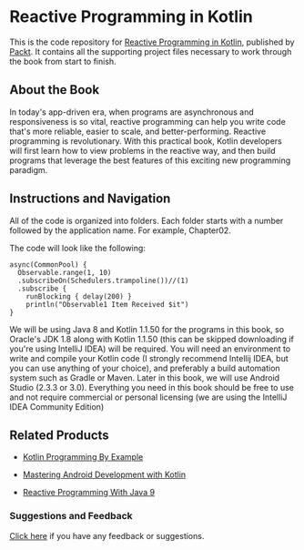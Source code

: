 # Reactive Programming in Kotlin
This is the code repository for [Reactive Programming in Kotlin](https://www.packtpub.com/application-development/reactive-programming-kotlin?utm_source=github&utm_medium=repository&utm_campaign=9781788473026), published by [Packt](https://www.packtpub.com/?utm_source=github). It contains all the supporting project files necessary to work through the book from start to finish.
## About the Book
In today's app-driven era, when programs are asynchronous and responsiveness is so vital, reactive programming can help you write code that's more reliable, easier to scale, and better-performing. Reactive programming is revolutionary. With this practical book, Kotlin developers will first learn how to view problems in the reactive way, and then build programs that leverage the best features of this exciting new programming paradigm.
## Instructions and Navigation
All of the code is organized into folders. Each folder starts with a number followed by the application name. For example, Chapter02.



The code will look like the following:
```
async(CommonPool) {
  Observable.range(1, 10)
  .subscribeOn(Schedulers.trampoline())//(1)
  .subscribe {
    runBlocking { delay(200) } 
    println("Observable1 Item Received $it")
}
```

We will be using Java 8 and Kotlin 1.1.50 for the programs in this book, so Oracle's JDK 1.8 along with Kotlin 1.1.50 (this can be skipped downloading if you're using IntelliJ IDEA) will be required. You will need an environment to write and compile your Kotlin code (I strongly recommend Intellij IDEA, but you can use anything of your choice), and preferably a build automation system such as Gradle or Maven. Later in this book, we will use Android Studio (2.3.3 or 3.0). Everything you need in this book should be free to use and not require commercial or personal licensing (we are using the IntelliJ IDEA Community Edition)

## Related Products
* [Kotlin Programming By Example](https://www.packtpub.com/application-development/kotlin-programming-example?utm_source=github&utm_medium=repository&utm_campaign=9781788474542)

* [Mastering Android Development with Kotlin](https://www.packtpub.com/application-development/mastering-android-development-kotlin?utm_source=github&utm_medium=repository&utm_campaign=9781788473699)

* [Reactive Programming With Java 9](https://www.packtpub.com/application-development/reactive-programming-java-9?utm_source=github&utm_medium=repository&utm_campaign=9781787124233)

### Suggestions and Feedback
[Click here](https://docs.google.com/forms/d/e/1FAIpQLSe5qwunkGf6PUvzPirPDtuy1Du5Rlzew23UBp2S-P3wB-GcwQ/viewform) if you have any feedback or suggestions.
